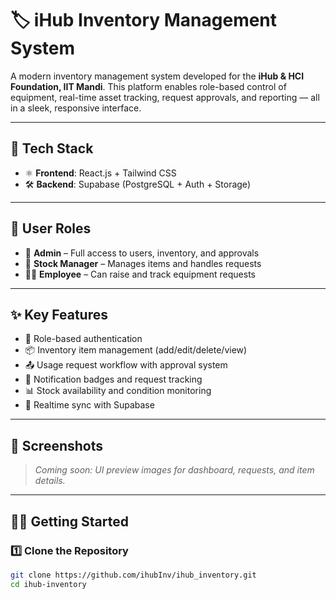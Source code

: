# 🏷️ iHub Inventory Management System

A modern inventory management system developed for the **iHub & HCI Foundation, IIT Mandi**. This platform enables role-based control of equipment, real-time asset tracking, request approvals, and reporting — all in a sleek, responsive interface.

---

## 🚀 Tech Stack
- ⚛️ **Frontend**: React.js + Tailwind CSS  
- 🛠️ **Backend**: Supabase (PostgreSQL + Auth + Storage)  

---

## 👥 User Roles
- 👑 **Admin** – Full access to users, inventory, and approvals  
- 🧾 **Stock Manager** – Manages items and handles requests  
- 👨‍💼 **Employee** – Can raise and track equipment requests  

---

## ✨ Key Features
- 🔐 Role-based authentication
- 📦 Inventory item management (add/edit/delete/view)
- 📤 Usage request workflow with approval system
- 🔔 Notification badges and request tracking
- 📊 Stock availability and condition monitoring
- 🧾 Realtime sync with Supabase

---

## 📸 Screenshots
> _Coming soon: UI preview images for dashboard, requests, and item details._

---

## 🧑‍💻 Getting Started

### 1️⃣ Clone the Repository
```bash
git clone https://github.com/ihubInv/ihub_inventory.git
cd ihub-inventory
